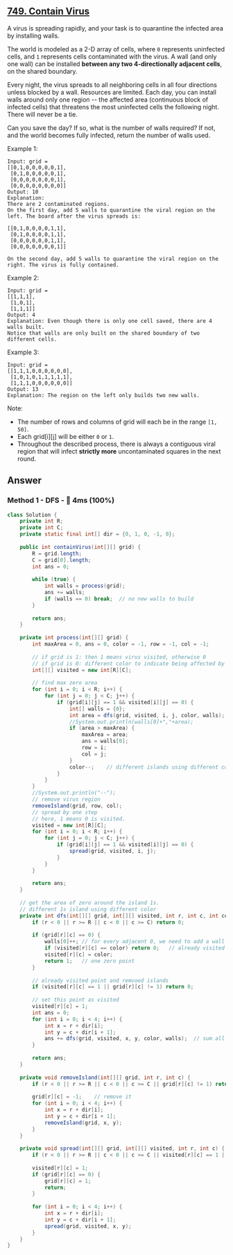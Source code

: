 ## [749. Contain Virus](https://leetcode.com/problems/contain-virus/)

A virus is spreading rapidly, and your task is to quarantine the infected area by installing walls.

The world is modeled as a 2-D array of cells, where `0` represents uninfected cells, and `1` represents cells contaminated with the virus. A wall (and only one wall) can be installed **between any two 4-directionally adjacent cells**, on the shared boundary.

Every night, the virus spreads to all neighboring cells in all four directions unless blocked by a wall. Resources are limited. Each day, you can install walls around only one region -- the affected area (continuous block of infected cells) that threatens the most uninfected cells the following night. There will never be a tie.

Can you save the day? If so, what is the number of walls required? If not, and the world becomes fully infected, return the number of walls used.

Example 1:

```
Input: grid = 
[[0,1,0,0,0,0,0,1],
 [0,1,0,0,0,0,0,1],
 [0,0,0,0,0,0,0,1],
 [0,0,0,0,0,0,0,0]]
Output: 10
Explanation:
There are 2 contaminated regions.
On the first day, add 5 walls to quarantine the viral region on the left. The board after the virus spreads is:

[[0,1,0,0,0,0,1,1],
 [0,1,0,0,0,0,1,1],
 [0,0,0,0,0,0,1,1],
 [0,0,0,0,0,0,0,1]]

On the second day, add 5 walls to quarantine the viral region on the right. The virus is fully contained.
```

Example 2:

```
Input: grid = 
[[1,1,1],
 [1,0,1],
 [1,1,1]]
Output: 4
Explanation: Even though there is only one cell saved, there are 4 walls built.
Notice that walls are only built on the shared boundary of two different cells.
```

Example 3:

```
Input: grid = 
[[1,1,1,0,0,0,0,0,0],
 [1,0,1,0,1,1,1,1,1],
 [1,1,1,0,0,0,0,0,0]]
Output: 13
Explanation: The region on the left only builds two new walls.
```

Note:
- The number of rows and columns of grid will each be in the range `[1, 50]`.
- Each grid[i][j] will be either `0` or `1`.
- Throughout the described process, there is always a contiguous viral region that will infect **strictly more** uncontaminated squares in the next round.

## Answer
### Method 1 - DFS - :rocket: 4ms (100%)

```java
class Solution {
    private int R;
    private int C;
    private static final int[] dir = {0, 1, 0, -1, 0};
    
    public int containVirus(int[][] grid) {
        R = grid.length;
        C = grid[0].length;
        int ans = 0;
        
        while (true) {
            int walls = process(grid);
            ans += walls;
            if (walls == 0) break;  // no new walls to build
        }
        
        return ans;
    }
    
    private int process(int[][] grid) {
        int maxArea = 0, ans = 0, color = -1, row = -1, col = -1;
        
        // if grid is 1: then 1 means virus visited, otherwise 0
        // if grid is 0: different color to indicate being affected by different virus
        int[][] visited = new int[R][C];
        
        // find max zero area
        for (int i = 0; i < R; i++) {
            for (int j = 0; j < C; j++) {
                if (grid[i][j] == 1 && visited[i][j] == 0) {
                    int[] walls = {0};
                    int area = dfs(grid, visited, i, j, color, walls);
                    //System.out.println(walls[0]+","+area);
                    if (area > maxArea) {
                        maxArea = area;
                        ans = walls[0];
                        row = i;
                        col = j;
                    }
                    color--;    // different islands using different color
                }
            }
        }
        //System.out.println("--");
        // remove virus region
        removeIsland(grid, row, col);
        // spread by one step
        // here, 1 means 0 is visited.
        visited = new int[R][C];
        for (int i = 0; i < R; i++) {
            for (int j = 0; j < C; j++) {
                if (grid[i][j] == 1 && visited[i][j] == 0) {
                    spread(grid, visited, i, j);
                }
            }
        }
        
        return ans;
    }
    
    // get the area of zero around the island 1s. 
    // different 1s island using different color
    private int dfs(int[][] grid, int[][] visited, int r, int c, int color, int[] walls) {
        if (r < 0 || r >= R || c < 0 || c >= C) return 0;
        
        if (grid[r][c] == 0) {
            walls[0]++; // for every adjacent 0, we need to add a wall for it no matter visted or not
            if (visited[r][c] == color) return 0;   // already visited this zero point
            visited[r][c] = color;
            return 1;   // one zero point
        }
        
        // already visited point and remvoed islands
        if (visited[r][c] == 1 || grid[r][c] != 1) return 0;
        
        // set this point as visited
        visited[r][c] = 1;
        int ans = 0;
        for (int i = 0; i < 4; i++) {
            int x = r + dir[i];
            int y = c + dir[i + 1];
            ans += dfs(grid, visited, x, y, color, walls);  // sum all zero point
        }
        
        return ans;
    }
    
    private void removeIsland(int[][] grid, int r, int c) {
        if (r < 0 || r >= R || c < 0 || c >= C || grid[r][c] != 1) return ;
        
        grid[r][c] = -1;    // remove it
        for (int i = 0; i < 4; i++) {
            int x = r + dir[i];
            int y = c + dir[i + 1];
            removeIsland(grid, x, y);
        }
    }
    
    private void spread(int[][] grid, int[][] visited, int r, int c) {
        if (r < 0 || r >= R || c < 0 || c >= C || visited[r][c] == 1 || grid[r][c] == -1) return ;
    
        visited[r][c] = 1;
        if (grid[r][c] == 0) {
            grid[r][c] = 1;
            return;
        }
        
        for (int i = 0; i < 4; i++) {
            int x = r + dir[i];
            int y = c + dir[i + 1];
            spread(grid, visited, x, y);
        }
    }
}
```
